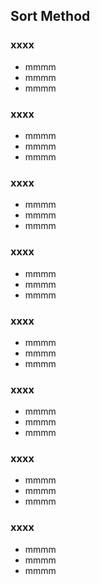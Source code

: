 ## Sort Method

### xxxx

* mmmm
* mmmm
* mmmm

### xxxx

* mmmm
* mmmm
* mmmm

### xxxx

* mmmm
* mmmm
* mmmm

### xxxx

* mmmm
* mmmm
* mmmm

### xxxx

* mmmm
* mmmm
* mmmm

### xxxx

* mmmm
* mmmm
* mmmm

### xxxx

* mmmm
* mmmm
* mmmm

### xxxx

* mmmm
* mmmm
* mmmm
